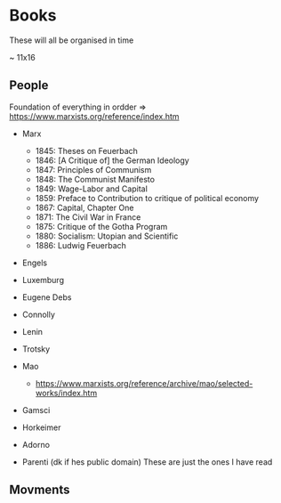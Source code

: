 # Books 
These will all be organised in time

~ 11x16


## People
Foundation of everything in ordder => https://www.marxists.org/reference/index.htm
- Marx 
    - 1845: Theses on Feuerbach
    - 1846: [A Critique of] the German Ideology
    - 1847: Principles of Communism
    - 1848: The Communist Manifesto
    - 1849: Wage-Labor and Capital
    - 1859: Preface to Contribution to critique of political economy
    - 1867: Capital, Chapter One
    - 1871: The Civil War in France
    - 1875: Critique of the Gotha Program
    - 1880: Socialism: Utopian and Scientific
    - 1886: Ludwig Feuerbach
- Engels 
- Luxemburg
- Eugene Debs 
- Connolly
- Lenin
- Trotsky
- Mao
    - https://www.marxists.org/reference/archive/mao/selected-works/index.htm
- Gamsci
- Horkeimer 
- Adorno

- Parenti (dk if hes public domain)
These are just the ones I have read
## Movments

